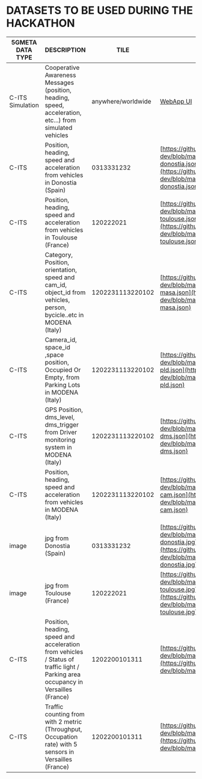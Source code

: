 # DATASETS TO BE USED DURING THE HACKATHON

| 5GMETA DATA TYPE | DESCRIPTION                                                                                                                        | TILE               | SAMPLE                                                                                                                                                                                             | ReadMe |
|------------------|------------------------------------------------------------------------------------------------------------------------------------|--------------------|----------------------------------------------------------------------------------------------------------------------------------------------------------------------------------------------------|--------|
| C-ITS Simulation | Cooperative Awareness Messages (position, heading, speed, acceleration, etc...) from simulated vehicles                            | anywhere/worldwide | [WebApp UI](https://github.com/5gmetadmin/5gmeta-dev/blob/main/datasets/image-sample-links-simulator-ui.jpg)                                                                                       | [README](https://github.com/5gmetadmin/5gmeta-dev/blob/main/docs/datasets-description/unimore-cam-description.md) |
| C-ITS            | Position, heading, speed and acceleration from vehicles  in Donostia (Spain)                                                       | 0313331232         | [https://github.com/5gmetadmin/5gmeta-dev/blob/main/datasets/cits-vicomtech-donostia.json](https://github.com/5gmetadmin/5gmeta-dev/blob/main/datasets/cits-vicomtech-donostia.json)               | [README](https://github.com/5gmetadmin/5gmeta-dev/blob/main/docs/datasets-description/vicomtech_cam_description.md) |
| C-ITS            | Position, heading, speed and acceleration from vehicles  in Toulouse (France)                                                      | 120222021          | [https://github.com/5gmetadmin/5gmeta-dev/blob/main/datasets/cits-vicomtech-toulouse.json](https://github.com/5gmetadmin/5gmeta-dev/blob/main/datasets/cits-vicomtech-toulouse.json)               | [README](https://github.com/5gmetadmin/5gmeta-dev/blob/main/docs/datasets-description/vicomtech_cam_description.md)|
| C-ITS            | Category, Position, orientation, speed and cam_id, object_id from vehicles, person, bycicle..etc  in MODENA (Italy)                | 1202231113220102   | [https://github.com/5gmetadmin/5gmeta-dev/blob/main/datasets/cits-unimore-modena-masa.json](https://github.com/5gmetadmin/5gmeta-dev/blob/main/datasets/cits-unimore-modena-masa.json) | [README](https://github.com/5gmetadmin/5gmeta-dev/blob/main/docs/datasets-description/unimore-masa-description.md) |
| C-ITS            | Camera_id, space_id ,space position, Occupied Or Empty, from Parking Lots in MODENA (Italy)                                        | 1202231113220102   | [https://github.com/5gmetadmin/5gmeta-dev/blob/main/datasets/cits-unimore-modena-pld.json](https://github.com/5gmetadmin/5gmeta-dev/blob/main/datasets/cits-unimore-modena-pld.json)               | [README](https://github.com/5gmetadmin/5gmeta-dev/blob/main/docs/datasets-description/unimore-pld-description.md) |
| C-ITS            | GPS Position, dms_level, dms_trigger from Driver monitoring system in MODENA (Italy)                                        | 1202231113220102   | [https://github.com/5gmetadmin/5gmeta-dev/blob/main/datasets/cits-unimore-modena-dms.json](https://github.com/5gmetadmin/5gmeta-dev/blob/main/datasets/cits-unimore-modena-dms.json)               | [README](https://github.com/5gmetadmin/5gmeta-dev/blob/main/docs/datasets-description/unimore-dms-description.md) |
| C-ITS            | Position, heading, speed and acceleration from vehicles in MODENA (Italy)                                        | 1202231113220102   | [https://github.com/5gmetadmin/5gmeta-dev/blob/main/datasets/cits-unimore-modena-cam.json](https://github.com/5gmetadmin/5gmeta-dev/blob/main/datasets/cits-unimore-modena-cam.json)               | [README](https://github.com/5gmetadmin/5gmeta-dev/blob/main/docs/datasets-description/unimore-cam-description.md) |
| image            | jpg from   Donostia (Spain)                                                                                                        | 0313331232         | [https://github.com/5gmetadmin/5gmeta-dev/blob/main/datasets/image-sample-vicomtech-donostia.jpg](https://github.com/5gmetadmin/5gmeta-dev/blob/main/datasets/image-sample-vicomtech-donostia.jpg) | [README](https://github.com/5gmetadmin/5gmeta-dev/blob/main/docs/datasets-description/vicomtech_jpg_description.md)|
| image            | jpg from   Toulouse (France)                                                                                                       | 120222021          | [https://github.com/5gmetadmin/5gmeta-dev/blob/main/datasets/image-sample-vicomtech-toulouse.jpg](https://github.com/5gmetadmin/5gmeta-dev/blob/main/datasets/image-sample-vicomtech-toulouse.jpg) | [README](https://github.com/5gmetadmin/5gmeta-dev/blob/main/docs/datasets-description/vicomtech_jpg_description.md)|
| C-ITS            | Position, heading, speed and acceleration from vehicles / Status of traffic light / Parking area occupancy  in Versailles (France) | 1202200101311      | [https://github.com/5gmetadmin/5gmeta-dev/blob/main/datasets/cits-versailles_area.json](https://github.com/5gmetadmin/5gmeta-dev/blob/main/datasets/cits-versailles_area.json)                     | [README] |
| C-ITS            | Traffic counting from with 2 metric (Throughput, Occupation rate) with 5 sensors in Versailles (France)                            | 1202200101311      | [https://github.com/5gmetadmin/5gmeta-dev/blob/main/datasets/traffic_sensors_samples.json](https://github.com/5gmetadmin/5gmeta-dev/blob/main/datasets/traffic_sensors_samples.json)               | [README] |
